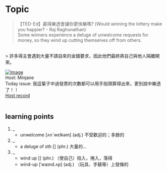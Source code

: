 # Topic

> 【TED-Ed】贏得樂透會讓你更快樂嗎? (Would winning the lottery make you happier? - Raj Raghunathan) <br>
> Some winners experience a deluge of unwelcome requests for money, so they wind up cutting themselves off from others. <br>
> 許多得主會遇到大量不請自來的金錢要求，因此他們最終將自己與他人隔離開來。
 <br>

[![Image](https://thumbnail.voicetube.com/w/1280/h/720/juO4zxsjSjw.jpg)](https://www.youtube.com/embed/juO4zxsjSjw?rel=0&showinfo=0&cc_load_policy=0&controls=1&autoplay=1&iv_load_policy=3&playsinline=1&wmode=transparent&start=145&end=154&enablejsapi=1&origin=https://tw.voicetube.com&widgetid=1)<br>
Host: Minjane 
<br>Today issue: 我這輩子中過發票的次數都可以用手指頭算得出來，更別說中樂透了！！
<br>
[Host record](https://cdn.voicetube.com/everyday_records/4940/1607412836.mp3)
<br><br>
## learning points
1. _
	* unwelcome [ʌnˋwɛlkəm] (adj.) 不受歡迎的；多餘的
2. _
	* a deluge of sth  [] (phr.) 大量的…
3. _
	* wind up [] (phr.) （使自己）陷入，捲入，落得
	* wind-up [ˈwaɪnd.ʌp] (adj.) （玩具、手錶等）上發條的
